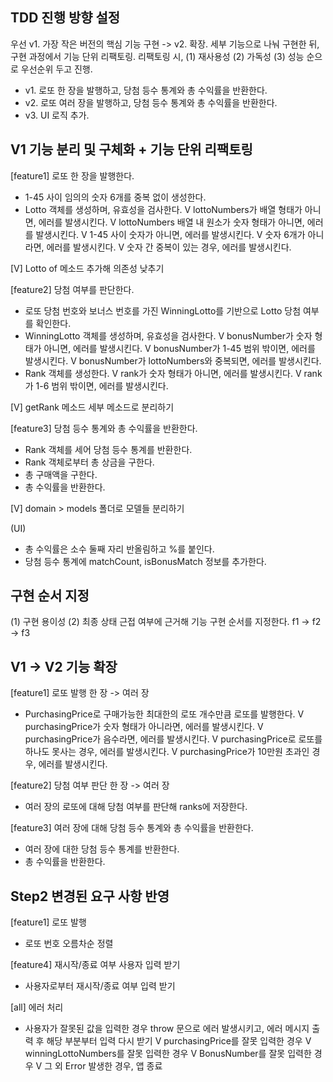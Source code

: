 ## TDD 진행 방향 설정

우선 v1. 가장 작은 버전의 핵심 기능 구현 -> v2. 확장.
세부 기능으로 나눠 구현한 뒤, 구현 과정에서 기능 단위 리팩토링.
리팩토링 시, (1) 재사용성 (2) 가독성 (3) 성능 순으로 우선순위 두고 진행.

- v1. 로또 한 장을 발행하고, 당첨 등수 통계와 총 수익률을 반환한다.
- v2. 로또 여러 장을 발행하고, 당첨 등수 통계와 총 수익률을 반환한다.
- v3. UI 로직 추가.

## V1 기능 분리 및 구체화 + 기능 단위 리팩토링

[feature1] 로또 한 장을 발행한다.

- 1-45 사이 임의의 숫자 6개를 중복 없이 생성한다.
- Lotto 객체를 생성하며, 유효성을 검사한다.
  V lottoNumbers가 배열 형태가 아니면, 에러를 발생시킨다.
  V lottoNumbers 배열 내 원소가 숫자 형태가 아니면, 에러를 발생시킨다.
  V 1-45 사이 숫자가 아니면, 에러를 발생시킨다.
  V 숫자 6개가 아니라면, 에러를 발생시킨다.
  V 숫자 간 중복이 있는 경우, 에러를 발생시킨다.

[V] Lotto of 메소드 추가해 의존성 낮추기

[feature2] 당첨 여부를 판단한다.

- 로또 당첨 번호와 보너스 번호를 가진 WinningLotto를 기반으로 Lotto 당첨 여부를 확인한다.
- WinningLotto 객체를 생성하며, 유효성을 검사한다.
  V bonusNumber가 숫자 형태가 아니면, 에러를 발생시킨다.
  V bonusNumber가 1-45 범위 밖이면, 에러를 발생시킨다.
  V bonusNumber가 lottoNumbers와 중복되면, 에러를 발생시킨다.
- Rank 객체를 생성한다.
  V rank가 숫자 형태가 아니면, 에러를 발생시킨다.
  V rank가 1-6 범위 밖이면, 에러를 발생시킨다.

[V] getRank 메소드 세부 메소드로 분리하기

[feature3] 당첨 등수 통계와 총 수익률을 반환한다.

- Rank 객체를 세어 당첨 등수 통계를 반환한다.
- Rank 객체로부터 총 상금을 구한다.
- 총 구매액을 구한다.
- 총 수익률을 반환한다.

[V] domain > models 폴더로 모델들 분리하기

(UI)

- 총 수익률은 소수 둘째 자리 반올림하고 %를 붙인다.
- 당첨 등수 통계에 matchCount, isBonusMatch 정보를 추가한다.

## 구현 순서 지정

(1) 구현 용이성 (2) 최종 상태 근접 여부에 근거해 기능 구현 순서를 지정한다.
f1 -> f2 -> f3

## V1 -> V2 기능 확장

[feature1] 로또 발행 한 장 -> 여러 장

- PurchasingPrice로 구매가능한 최대한의 로또 개수만큼 로또를 발행한다.
  V purchasingPrice가 숫자 형태가 아니라면, 에러를 발생시킨다.
  V purchasingPrice가 음수라면, 에러를 발생시킨다.
  V purchasingPrice로 로또를 하나도 못사는 경우, 에러를 발생시킨다.
  V purchasingPrice가 10만원 초과인 경우, 에러를 발생시킨다.

[feature2] 당첨 여부 판단 한 장 -> 여러 장

- 여러 장의 로또에 대해 당첨 여부를 판단해 ranks에 저장한다.

[feature3] 여러 장에 대해 당첨 등수 통계와 총 수익률을 반환한다.

- 여러 장에 대한 당첨 등수 통계를 반환한다.
- 총 수익률을 반환한다.

## Step2 변경된 요구 사항 반영

[feature1] 로또 발행

- 로또 번호 오름차순 정렬

[feature4] 재시작/종료 여부 사용자 입력 받기

- 사용자로부터 재시작/종료 여부 입력 받기

[all] 에러 처리

- 사용자가 잘못된 값을 입력한 경우 throw 문으로 에러 발생시키고, 에러 메시지 출력 후 해당 부분부터 입력 다시 받기
  V purchasingPrice를 잘못 입력한 경우
  V winningLottoNumbers를 잘못 입력한 경우
  V BonusNumber를 잘못 입력한 경우
  V 그 외 Error 발생한 경우, 앱 종료
